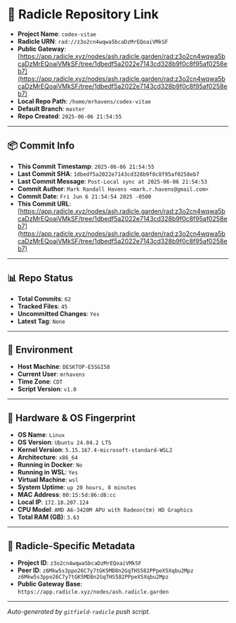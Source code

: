 # 🔗 Radicle Repository Link

- **Project Name**: `codex-vitae`
- **Radicle URN**: `rad://z3o2cn4wqwa5bcaDzMrEQoaiVMkSF`
- **Public Gateway**: [https://app.radicle.xyz/nodes/ash.radicle.garden/rad:z3o2cn4wqwa5bcaDzMrEQoaiVMkSF/tree/1dbedf5a2022e7143cd328b9f0c8f95af0258eb7](https://app.radicle.xyz/nodes/ash.radicle.garden/rad:z3o2cn4wqwa5bcaDzMrEQoaiVMkSF/tree/1dbedf5a2022e7143cd328b9f0c8f95af0258eb7)
- **Local Repo Path**: `/home/mrhavens/codex-vitae`
- **Default Branch**: `master`
- **Repo Created**: `2025-06-06 21:54:55`

---

## 📦 Commit Info

- **This Commit Timestamp**: `2025-06-06 21:54:55`
- **Last Commit SHA**: `1dbedf5a2022e7143cd328b9f0c8f95af0258eb7`
- **Last Commit Message**: `Post-Local sync at 2025-06-06 21:54:53`
- **Commit Author**: `Mark Randall Havens <mark.r.havens@gmail.com>`
- **Commit Date**: `Fri Jun 6 21:54:54 2025 -0500`
- **This Commit URL**: [https://app.radicle.xyz/nodes/ash.radicle.garden/rad:z3o2cn4wqwa5bcaDzMrEQoaiVMkSF/tree/1dbedf5a2022e7143cd328b9f0c8f95af0258eb7](https://app.radicle.xyz/nodes/ash.radicle.garden/rad:z3o2cn4wqwa5bcaDzMrEQoaiVMkSF/tree/1dbedf5a2022e7143cd328b9f0c8f95af0258eb7)

---

## 📊 Repo Status

- **Total Commits**: `62`
- **Tracked Files**: `45`
- **Uncommitted Changes**: `Yes`
- **Latest Tag**: `None`

---

## 🧭 Environment

- **Host Machine**: `DESKTOP-E5SGI58`
- **Current User**: `mrhavens`
- **Time Zone**: `CDT`
- **Script Version**: `v1.0`

---

## 🧬 Hardware & OS Fingerprint

- **OS Name**: `Linux`
- **OS Version**: `Ubuntu 24.04.2 LTS`
- **Kernel Version**: `5.15.167.4-microsoft-standard-WSL2`
- **Architecture**: `x86_64`
- **Running in Docker**: `No`
- **Running in WSL**: `Yes`
- **Virtual Machine**: `wsl`
- **System Uptime**: `up 20 hours, 8 minutes`
- **MAC Address**: `00:15:5d:86:d8:cc`
- **Local IP**: `172.18.207.124`
- **CPU Model**: `AMD A6-3420M APU with Radeon(tm) HD Graphics`
- **Total RAM (GB)**: `3.63`

---

## 🌱 Radicle-Specific Metadata

- **Project ID**: `z3o2cn4wqwa5bcaDzMrEQoaiVMkSF`
- **Peer ID**: `z6Mkw5s3ppo26C7y7tGK5MD8n2GqTHS582PPpeX5Xqbu2Mpz
z6Mkw5s3ppo26C7y7tGK5MD8n2GqTHS582PPpeX5Xqbu2Mpz`
- **Public Gateway Base**: `https://app.radicle.xyz/nodes/ash.radicle.garden`

---

_Auto-generated by `gitfield-radicle` push script._
